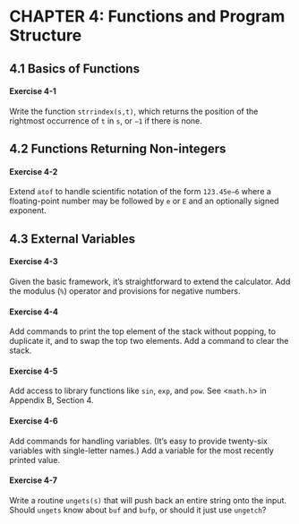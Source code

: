 # CHAPTER 4: Functions and Program Structure

## 4.1 Basics of Functions

#### Exercise 4-1

Write the function `strrindex(s,t)`, which returns the position of the rightmost occurrence of `t` in `s`, or `−1` if there is none.

## 4.2 Functions Returning Non-integers

#### Exercise 4-2

Extend `atof` to handle scientific notation of the form `123.45e−6` where a floating-point number may be followed by `e` or `E` and an optionally signed exponent.

## 4.3 External Variables

#### Exercise 4-3

Given the basic framework, it’s straightforward to extend the calculator. Add the modulus (`%`) operator and provisions for negative numbers.

#### Exercise 4-4

Add commands to print the top element of the stack without popping, to duplicate it, and to swap the top two elements. Add a command to clear the stack.

#### Exercise 4-5

Add access to library functions like `sin`, `exp`, and `pow`. See <`math.h`> in Appendix B, Section 4.

#### Exercise 4-6

Add commands for handling variables. (It’s easy to provide twenty-six variables with single-letter names.) Add a variable for the most recently printed value.

#### Exercise 4-7

Write a routine `ungets(s)` that will push back an entire string onto the input. Should `ungets` know about `buf` and `bufp`, or should it just use `ungetch`?
